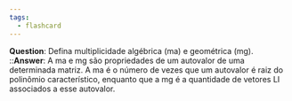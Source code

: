 ```yaml
---
tags:
  - flashcard
---
```

**Question**: Defina multiplicidade algébrica (ma) e geométrica (mg).  ::**Answer**: A ma e mg são propriedades de um autovalor de uma determinada matriz. A ma é o número de vezes que um autovalor é raiz do polinômio característico, enquanto que a mg é a quantidade de vetores LI associados a esse autovalor.
<!--SR:!2024-05-25,3,250-->